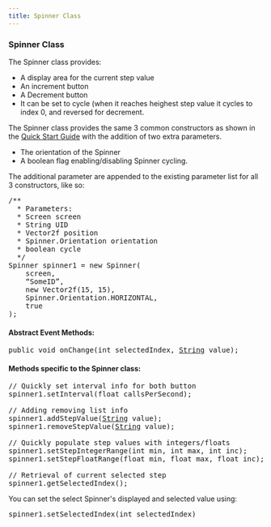 ```yaml
---
title: Spinner Class
---
```

<h3 class="sectionedit1" id="spinner_class">Spinner Class</h3>
<div class="level3">

<p>
The Spinner class provides:<br />

</p>
<ul>
<li class="level1"><div class="li"> A display area for the current step value</div>
</li>
<li class="level1"><div class="li"> An increment button</div>
</li>
<li class="level1"><div class="li"> A Decrement button</div>
</li>
<li class="level1"><div class="li"> It can be set to cycle (when it reaches heighest step value it cycles to index 0, and reversed for decrement.</div>
</li>
</ul>

<p>
The Spinner class provides the same 3 common constructors as shown in the <a href="http://jmonkeyengine.org/wiki/doku.php/jme3:contributions:tonegodgui:quickstart" class="urlextern" title="http://jmonkeyengine.org/wiki/doku.php/jme3:contributions:tonegodgui:quickstart" rel="nofollow">Quick Start Guide</a> with the addition of two extra parameters.
</p>
<ul>
<li class="level1"><div class="li"> The orientation of the Spinner</div>
</li>
<li class="level1"><div class="li"> A boolean flag enabling/disabling Spinner cycling.</div>
</li>
</ul>

<p>
The additional parameter are appended to the existing parameter list for all 3 constructors, like so:
</p>
<pre class="code java"><span class="co3">/**
  * Parameters:
  * Screen screen
  * String UID
  * Vector2f position
  * Spinner.Orientation orientation
  * boolean cycle
  */</span>
Spinner spinner1 <span class="sy0">=</span> <span class="kw1">new</span> Spinner<span class="br0">(</span>
    screen,
    “SomeID”,
    <span class="kw1">new</span> Vector2f<span class="br0">(</span><span class="nu0">15</span>, <span class="nu0">15</span><span class="br0">)</span>,
    Spinner.<span class="me1">Orientation</span>.<span class="me1">HORIZONTAL</span>,
    <span class="kw2">true</span>
<span class="br0">)</span><span class="sy0">;</span></pre>

</div>

<h4 id="abstract_event_methods">Abstract Event Methods:</h4>
<div class="level4">
<pre class="code java"><span class="kw1">public</span> <span class="kw4">void</span> onChange<span class="br0">(</span><span class="kw4">int</span> selectedIndex, <a href="http://www.google.com/search?hl=en&amp;q=allinurl%3Adocs.oracle.com+javase+docs+api+string"><span class="kw3">String</span></a> value<span class="br0">)</span><span class="sy0">;</span></pre>

</div>

<h4 id="methods_specific_to_the_spinner_class">Methods specific to the Spinner class:</h4>
<div class="level4">
<pre class="code java"><span class="co1">// Quickly set interval info for both button</span>
spinner1.<span class="me1">setInterval</span><span class="br0">(</span><span class="kw4">float</span> callsPerSecond<span class="br0">)</span><span class="sy0">;</span>
 
<span class="co1">// Adding removing list info</span>
spinner1.<span class="me1">addStepValue</span><span class="br0">(</span><a href="http://www.google.com/search?hl=en&amp;q=allinurl%3Adocs.oracle.com+javase+docs+api+string"><span class="kw3">String</span></a> value<span class="br0">)</span><span class="sy0">;</span>
spinner1.<span class="me1">removeStepValue</span><span class="br0">(</span><a href="http://www.google.com/search?hl=en&amp;q=allinurl%3Adocs.oracle.com+javase+docs+api+string"><span class="kw3">String</span></a> value<span class="br0">)</span><span class="sy0">;</span>
 
<span class="co1">// Quickly populate step values with integers/floats</span>
spinner1.<span class="me1">setStepIntegerRange</span><span class="br0">(</span><span class="kw4">int</span> min, <span class="kw4">int</span> max, <span class="kw4">int</span> inc<span class="br0">)</span><span class="sy0">;</span>
spinner1.<span class="me1">setStepFloatRange</span><span class="br0">(</span><span class="kw4">float</span> min, <span class="kw4">float</span> max, <span class="kw4">float</span> inc<span class="br0">)</span><span class="sy0">;</span>
 
<span class="co1">// Retrieval of current selected step</span>
spinner1.<span class="me1">getSelectedIndex</span><span class="br0">(</span><span class="br0">)</span><span class="sy0">;</span></pre>

<p>
You can set the select Spinner's displayed and selected value using:
</p>
<pre class="code java">spinner1.<span class="me1">setSelectedIndex</span><span class="br0">(</span><span class="kw4">int</span> selectedIndex<span class="br0">)</span></pre>

</div>
